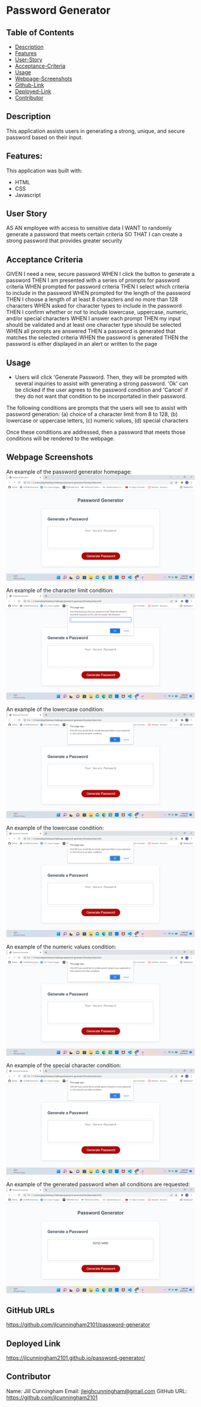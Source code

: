 # Password Generator

## Table of Contents

- [Description](#description)
- [Features](#features)
- [User-Story](#user-story)
- [Acceptance-Criteria](#acceptance-criteria)
- [Usage](#usage)
- [Webpage-Screenshots](#webpage-screenshots)
- [Github-Link](#github-link)
- [Deployed-Link](#deployed-link)
- [Contributor](#contributor)

## Description

This application assists users in generating a strong, unique, and secure password based on their input.

## Features:

This application was built with:

- HTML
- CSS
- Javascript

## User Story

AS AN employee with access to sensitive data
I WANT to randomly generate a password that meets certain criteria
SO THAT I can create a strong password that provides greater security

## Acceptance Criteria

GIVEN I need a new, secure password
WHEN I click the button to generate a password
THEN I am presented with a series of prompts for password criteria
WHEN prompted for password criteria
THEN I select which criteria to include in the password
WHEN prompted for the length of the password
THEN I choose a length of at least 8 characters and no more than 128 characters
WHEN asked for character types to include in the password
THEN I confirm whether or not to include lowercase, uppercase, numeric, and/or special characters
WHEN I answer each prompt
THEN my input should be validated and at least one character type should be selected
WHEN all prompts are answered
THEN a password is generated that matches the selected criteria
WHEN the password is generated
THEN the password is either displayed in an alert or written to the page

## Usage

- Users will click 'Generate Password. Then, they will be prompted with several inquiries to assist with generating a strong password. 'Ok' can be clicked if the user agrees to the password condition and 'Cancel' if they do not want that condition to be incorportated in their password.

The following conditions are prompts that the users will see to assist with password generation:
(a) choice of a character limit from 8 to 128,
(b) lowercase or uppercase letters,
(c) numeric values,
(d) special characters

Once these conditions are addressed, then a password that meets those conditions will be rendered to the webpage.

## Webpage Screenshots

An example of the password generator homepage:
![Screenshot](<assets/images/Screenshot%20(10).png>)

An example of the character limit condition:
![Screenshot](<assets/images/Screenshot%20(11).png>)

An example of the lowercase condition:
![Screenshot](<assets/images/Screenshot%20(12).png>)

An example of the lowercase condition:
![Screenshot](<assets/images/Screenshot%20(13).png>)

An example of the numeric values condition:
![Screenshot](<assets/images/Screenshot%20(14).png>)

An example of the special character condition:
![Screenshot](<assets/images/Screenshot%20(15).png>)

An example of the generated password when all conditions are requested:
![Screenshot](<assets/images/Screenshot%20(16).png>)

## GitHub URLs

https://github.com/jlcunningham2101/password-generator

## Deployed Link

https://jlcunningham2101.github.io/password-generator/

## Contributor

Name: Jill Cunningham
Email: jleighcunningham@gmail.com
GitHub URL: https://github.com/jlcunningham2101

